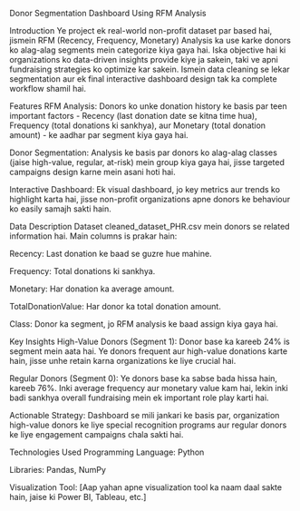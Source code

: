 Donor Segmentation Dashboard Using RFM Analysis


Introduction
Ye project ek real-world non-profit dataset par based hai, jismein RFM (Recency, Frequency, Monetary) Analysis ka use karke donors ko alag-alag segments mein categorize kiya gaya hai. Iska objective hai ki organizations ko data-driven insights provide kiye ja sakein, taki ve apni fundraising strategies ko optimize kar sakein. Ismein data cleaning se lekar segmentation aur ek final interactive dashboard design tak ka complete workflow shamil hai.

Features
RFM Analysis: Donors ko unke donation history ke basis par teen important factors - Recency (last donation date se kitna time hua), Frequency (total donations ki sankhya), aur Monetary (total donation amount) - ke aadhar par segment kiya gaya hai.

Donor Segmentation: Analysis ke basis par donors ko alag-alag classes (jaise high-value, regular, at-risk) mein group kiya gaya hai, jisse targeted campaigns design karne mein asani hoti hai.

Interactive Dashboard: Ek visual dashboard, jo key metrics aur trends ko highlight karta hai, jisse non-profit organizations apne donors ke behaviour ko easily samajh sakti hain.

Data Description
Dataset cleaned_dataset_PHR.csv mein donors se related information hai. Main columns is prakar hain:

Recency: Last donation ke baad se guzre hue mahine.

Frequency: Total donations ki sankhya.

Monetary: Har donation ka average amount.

TotalDonationValue: Har donor ka total donation amount.

Class: Donor ka segment, jo RFM analysis ke baad assign kiya gaya hai.

Key Insights
High-Value Donors (Segment 1): Donor base ka kareeb 24% is segment mein aata hai. Ye donors frequent aur high-value donations karte hain, jisse unhe retain karna organizations ke liye crucial hai.

Regular Donors (Segment 0): Ye donors base ka sabse bada hissa hain, kareeb 76%. Inki average frequency aur monetary value kam hai, lekin inki badi sankhya overall fundraising mein ek important role play karti hai.

Actionable Strategy: Dashboard se mili jankari ke basis par, organization high-value donors ke liye special recognition programs aur regular donors ke liye engagement campaigns chala sakti hai.

Technologies Used
Programming Language: Python

Libraries: Pandas, NumPy

Visualization Tool: [Aap yahan apne visualization tool ka naam daal sakte hain, jaise ki Power BI, Tableau, etc.]
